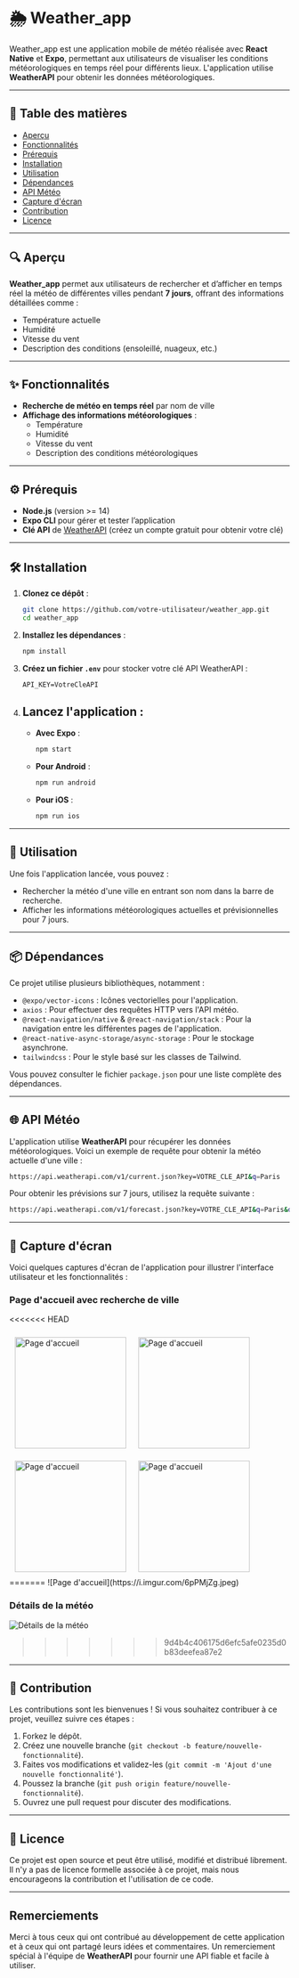 # 🌦️ Weather_app
Weather_app est une application mobile de météo réalisée avec **React Native** et **Expo**, permettant aux utilisateurs de visualiser les conditions météorologiques en temps réel pour différents lieux. L'application utilise **WeatherAPI** pour obtenir les données météorologiques.

---

## 📑 Table des matières
- [Aperçu](#🔍-aperçu)
- [Fonctionnalités](#✨-fonctionnalités)
- [Prérequis](#⚙️-prérequis)
- [Installation](#🛠️-installation)
- [Utilisation](#🚀-utilisation)
- [Dépendances](#📦-dépendances)
- [API Météo](#🌐-api-météo)
- [Capture d'écran](#📸-capture-décran)
- [Contribution](#🤝-contribution)
- [Licence](#📄-licence)

---

## 🔍 Aperçu
**Weather_app** permet aux utilisateurs de rechercher et d’afficher en temps réel la météo de différentes villes pendant **7 jours**, offrant des informations détaillées comme :
- Température actuelle
- Humidité
- Vitesse du vent
- Description des conditions (ensoleillé, nuageux, etc.)

---

## ✨ Fonctionnalités
- **Recherche de météo en temps réel** par nom de ville
- **Affichage des informations météorologiques** :
    - Température
    - Humidité
    - Vitesse du vent
    - Description des conditions météorologiques

---

## ⚙️ Prérequis
- **Node.js** (version >= 14)
- **Expo CLI** pour gérer et tester l’application
- **Clé API** de [WeatherAPI](https://www.weatherapi.com/) (créez un compte gratuit pour obtenir votre clé)

---

## 🛠️ Installation

1. **Clonez ce dépôt** :
   ```bash
   git clone https://github.com/votre-utilisateur/weather_app.git
   cd weather_app
   ```
2. **Installez les dépendances** :
   ```bash
   npm install
   ```
3. **Créez un fichier `.env`** pour stocker votre clé API WeatherAPI :
   ```plaintext
   API_KEY=VotreCleAPI
   ```
4. **Lancez l'application** :
    - 
    - **Avec Expo** :
      ```bash
      npm start
      ```
    - **Pour Android** :
      ```bash
      npm run android
      ```
    - **Pour iOS** :
      ```bash
      npm run ios
      ```
---

## 🚀 Utilisation
Une fois l'application lancée, vous pouvez :
- Rechercher la météo d'une ville en entrant son nom dans la barre de recherche.
- Afficher les informations météorologiques actuelles et prévisionnelles pour 7 jours.

---
## 📦 Dépendances
Ce projet utilise plusieurs bibliothèques, notamment :
- `@expo/vector-icons` : Icônes vectorielles pour l'application.
- `axios` : Pour effectuer des requêtes HTTP vers l'API météo.
- `@react-navigation/native` & `@react-navigation/stack` : Pour la navigation entre les différentes pages de l'application.
- `@react-native-async-storage/async-storage` : Pour le stockage asynchrone.
- `tailwindcss` : Pour le style basé sur les classes de Tailwind.

Vous pouvez consulter le fichier `package.json` pour une liste complète des dépendances.

---

## 🌐 API Météo
L'application utilise **WeatherAPI** pour récupérer les données météorologiques. Voici un exemple de requête pour obtenir la météo actuelle d'une ville :

```bash
https://api.weatherapi.com/v1/current.json?key=VOTRE_CLE_API&q=Paris
```
Pour obtenir les prévisions sur 7 jours, utilisez la requête suivante :
```bash
https://api.weatherapi.com/v1/forecast.json?key=VOTRE_CLE_API&q=Paris&days=7
```
---

## 📸 Capture d'écran
Voici quelques captures d'écran de l'application pour illustrer l'interface utilisateur et les fonctionnalités :

### Page d'accueil avec recherche de ville
<<<<<<< HEAD
<div style="display: flex; flex-wrap: wrap; gap: 2px">
    <img src="https://imgur.com/ypBuC0P.jpg" alt="Page d'accueil" style="width: 200px; margin: 10px;"> 
    <img src="https://imgur.com/uaZ5e65.jpeg" alt="Page d'accueil" style="width: 200px; margin: 10px;">
    <img src="https://imgur.com/oSL8b2j.jpeg" alt="Page d'accueil" style="width: 200px; margin: 10px;">
    <img src="https://imgur.com/bu0Ko7Z.jpeg" alt="Page d'accueil" style="width: 200px; margin: 10px;">
</div>
=======
![Page d'accueil](https://i.imgur.com/6pPMjZg.jpeg) <!-- Remplacez par l'URL de votre capture d'écran -->

### Détails de la météo
![Détails de la météo](url_de_votre_capture_ecran_details) <!-- Remplacez par l'URL de votre capture d'écran -->

>>>>>>> 9d4b4c406175d6efc5afe0235d0b83deefea87e2
---

## 🤝 Contribution
Les contributions sont les bienvenues ! Si vous souhaitez contribuer à ce projet, veuillez suivre ces étapes :
1. Forkez le dépôt.
2. Créez une nouvelle branche (`git checkout -b feature/nouvelle-fonctionnalité`).
3. Faites vos modifications et validez-les (`git commit -m 'Ajout d'une nouvelle fonctionnalité'`).
4. Poussez la branche (`git push origin feature/nouvelle-fonctionnalité`).
5. Ouvrez une pull request pour discuter des modifications.

---

## 📄 Licence
Ce projet est open source et peut être utilisé, modifié et distribué librement. Il n'y a pas de licence formelle associée à ce projet, mais nous encourageons la contribution et l'utilisation de ce code.

---

## Remerciements
Merci à tous ceux qui ont contribué au développement de cette application et à ceux qui ont partagé leurs idées et commentaires. Un remerciement spécial à l'équipe de **WeatherAPI** pour fournir une API fiable et facile à utiliser.
